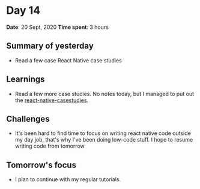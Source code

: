 # Day 14

**Date**: 20 Sept, 2020
**Time spent**: 3 hours

## Summary of yesterday

- Read a few case React Native case studies

## Learnings

- Read a few more case studies. No notes today, but I managed to put out the [react-native-casestudies](https://github.com/vickOnRails/react-native-casestudies).

## Challenges

- It's been hard to find time to focus on writing react native code outside my day job, that's why I've been doing low-code stuff. I hope to resume writing code from tomorrow

## Tomorrow's focus

- I plan to continue with my regular tutorials.
